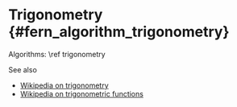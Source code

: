 Trigonometry       {#fern_algorithm_trigonometry}
============

Algorithms: \ref trigonometry


See also

- [Wikipedia on trigonometry](http://en.wikipedia.org/wiki/Trigonometry)
- [Wikipedia on trigonometric functions](http://en.wikipedia.org/wiki/Trigonometric_functions)
